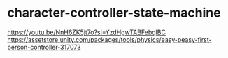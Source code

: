 # character-controller-state-machine

https://youtu.be/NnH6ZK5jt7o?si=YzdHgwTABFebqlBC
https://assetstore.unity.com/packages/tools/physics/easy-peasy-first-person-controller-317073
